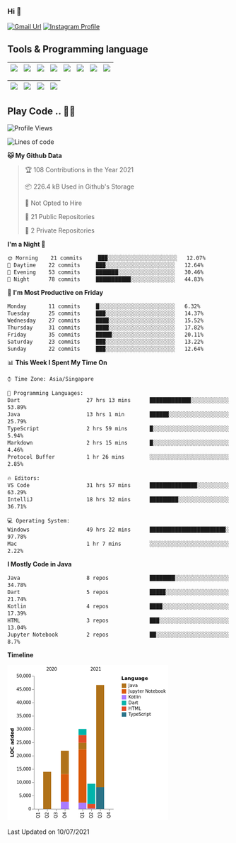 ### Hi 👋
[![Gmail Url](https://img.shields.io/twitter/url?label=Goggxi@gmail.com&logo=gmail&style=social&url=http%3A%2F%2Fmailto%3Acontact.Goggxi@gmail.com)](mailto:Goggxi@gmail.com) [![Instagram Profile](https://img.shields.io/twitter/url?label=moh_rifkan&logo=instagram&style=social&url=https://www.instagram.com/moh_rifkan/)](https://www.instagram.com/moh_rifkan/)

## Tools & Programming language
| [<img src="https://miro.medium.com/max/2800/1*UpiyYV4onPs4emx-whdVHA.png" width="50">]() | [<img src="https://cdn.svgporn.com/logos/flutter.svg" width="50">]() | [<img src="https://cdn.svgporn.com/logos/jupyter.svg" width="50">]() | [<img src="https://cdn.svgporn.com/logos/mysql.svg" width="50">]() | <img src="https://cdn.svgporn.com/logos/postgresql.svg" width="50"/> | <img src="https://cdn.svgporn.com/logos/firebase.svg" width="50"/> | <img src="https://cdn.svgporn.com/logos/spring-icon.svg" width="50"/> | <img src="https://cncf-branding.netlify.app/img/projects/grpc/horizontal/color/grpc-horizontal-color.svg" width="50"/>
|-----|----|----|----|----|----|----|----|

|[<img src="https://cdn.svgporn.com/logos/kotlin.svg" width="50">]() | [<img src="https://cdn.svgporn.com/logos/java.svg" width="50">]() | [<img src="https://cdn.svgporn.com/logos/dart.svg" width="50">]() | [<img src="https://cdn.svgporn.com/logos/python.svg" width="50">]() |
|---|---|---|---|


## Play Code .. 💬🚀

<!--START_SECTION:waka-->
![Profile Views](http://img.shields.io/badge/Profile%20Views-39-blue)

![Lines of code](https://img.shields.io/badge/From%20Hello%20World%20I%27ve%20Written-121927%20lines%20of%20code-blue)

**🐱 My Github Data** 

> 🏆 108 Contributions in the Year 2021
 > 
> 📦 226.4 kB Used in Github's Storage 
 > 
> 🚫 Not Opted to Hire
 > 
> 📜 21 Public Repositories 
 > 
> 🔑 2 Private Repositories  
 > 
**I'm a Night 🦉** 

```text
🌞 Morning    21 commits     ███░░░░░░░░░░░░░░░░░░░░░░   12.07% 
🌆 Daytime    22 commits     ███░░░░░░░░░░░░░░░░░░░░░░   12.64% 
🌃 Evening    53 commits     ███████░░░░░░░░░░░░░░░░░░   30.46% 
🌙 Night      78 commits     ███████████░░░░░░░░░░░░░░   44.83%

```
📅 **I'm Most Productive on Friday** 

```text
Monday       11 commits     █░░░░░░░░░░░░░░░░░░░░░░░░   6.32% 
Tuesday      25 commits     ███░░░░░░░░░░░░░░░░░░░░░░   14.37% 
Wednesday    27 commits     ████░░░░░░░░░░░░░░░░░░░░░   15.52% 
Thursday     31 commits     ████░░░░░░░░░░░░░░░░░░░░░   17.82% 
Friday       35 commits     █████░░░░░░░░░░░░░░░░░░░░   20.11% 
Saturday     23 commits     ███░░░░░░░░░░░░░░░░░░░░░░   13.22% 
Sunday       22 commits     ███░░░░░░░░░░░░░░░░░░░░░░   12.64%

```


📊 **This Week I Spent My Time On** 

```text
⌚︎ Time Zone: Asia/Singapore

💬 Programming Languages: 
Dart                     27 hrs 13 mins      █████████████░░░░░░░░░░░░   53.89% 
Java                     13 hrs 1 min        ██████░░░░░░░░░░░░░░░░░░░   25.79% 
TypeScript               2 hrs 59 mins       █░░░░░░░░░░░░░░░░░░░░░░░░   5.94% 
Markdown                 2 hrs 15 mins       █░░░░░░░░░░░░░░░░░░░░░░░░   4.46% 
Protocol Buffer          1 hr 26 mins        ░░░░░░░░░░░░░░░░░░░░░░░░░   2.85%

🔥 Editors: 
VS Code                  31 hrs 57 mins      ███████████████░░░░░░░░░░   63.29% 
IntelliJ                 18 hrs 32 mins      █████████░░░░░░░░░░░░░░░░   36.71%

💻 Operating System: 
Windows                  49 hrs 22 mins      ████████████████████████░   97.78% 
Mac                      1 hr 7 mins         ░░░░░░░░░░░░░░░░░░░░░░░░░   2.22%

```

**I Mostly Code in Java** 

```text
Java                     8 repos             ████████░░░░░░░░░░░░░░░░░   34.78% 
Dart                     5 repos             █████░░░░░░░░░░░░░░░░░░░░   21.74% 
Kotlin                   4 repos             ████░░░░░░░░░░░░░░░░░░░░░   17.39% 
HTML                     3 repos             ███░░░░░░░░░░░░░░░░░░░░░░   13.04% 
Jupyter Notebook         2 repos             ██░░░░░░░░░░░░░░░░░░░░░░░   8.7%

```


**Timeline**

![Chart not found](https://raw.githubusercontent.com/Goggxi/Goggxi/main/charts/bar_graph.png) 


 Last Updated on 10/07/2021
<!--END_SECTION:waka-->
